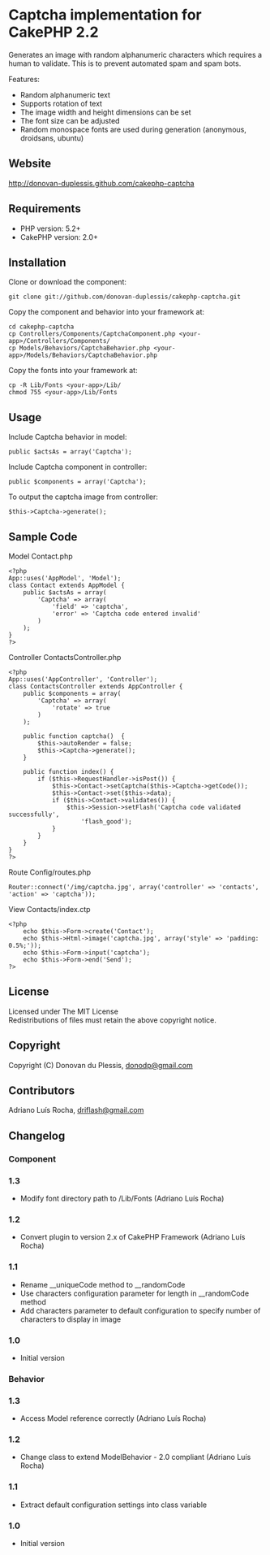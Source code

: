 # Captcha implementation for CakePHP 2.2

Generates an image with random alphanumeric characters which requires a human to validate.  This is to prevent automated spam and spam bots.

Features:

+ Random alphanumeric text
+ Supports rotation of text
+ The image width and height dimensions can be set
+ The font size can be adjusted
+ Random monospace fonts are used during generation (anonymous, droidsans, ubuntu)

## Website

http://donovan-duplessis.github.com/cakephp-captcha

## Requirements

+ PHP version: 5.2+
+ CakePHP version: 2.0+

## Installation

Clone or download the component:

    git clone git://github.com/donovan-duplessis/cakephp-captcha.git

Copy the component and behavior into your framework at:

    cd cakephp-captcha
    cp Controllers/Components/CaptchaComponent.php <your-app>/Controllers/Components/
    cp Models/Behaviors/CaptchaBehavior.php <your-app>/Models/Behaviors/CaptchaBehavior.php

Copy the fonts into your framework at:

    cp -R Lib/Fonts <your-app>/Lib/
    chmod 755 <your-app>/Lib/Fonts

## Usage

Include Captcha behavior in model:<br/>

    public $actsAs = array('Captcha');

Include Captcha component in controller:

    public $components = array('Captcha');

To output the captcha image from controller:

    $this->Captcha->generate();

## Sample Code

Model Contact.php

    <?php
    App::uses('AppModel', 'Model');
    class Contact extends AppModel {
        public $actsAs = array(
            'Captcha' => array(
                'field' => 'captcha',
                'error' => 'Captcha code entered invalid'
            )
        );
    }
    ?>

Controller ContactsController.php

    <?php
    App::uses('AppController', 'Controller');
    class ContactsController extends AppController {
        public $components = array(
            'Captcha' => array(
                'rotate' => true
            )
        );

        public function captcha()  {
            $this->autoRender = false;
            $this->Captcha->generate();
        }

        public function index() {
            if ($this->RequestHandler->isPost()) {
                $this->Contact->setCaptcha($this->Captcha->getCode());
                $this->Contact->set($this->data);
                if ($this->Contact->validates()) {
                    $this->Session->setFlash('Captcha code validated successfully',
                        'flash_good');
                }
            }
        }
    }
    ?>

Route Config/routes.php

    Router::connect('/img/captcha.jpg', array('controller' => 'contacts', 'action' => 'captcha'));

View Contacts/index.ctp

    <?php
        echo $this->Form->create('Contact');
        echo $this->Html->image('captcha.jpg', array('style' => 'padding: 0.5%;'));
        echo $this->Form->input('captcha');
        echo $this->Form->end('Send');
    ?>

## License

Licensed under The MIT License<br/>
Redistributions of files must retain the above copyright notice.

## Copyright

Copyright (C) Donovan du Plessis, donodp@gmail.com

## Contributors

Adriano Luís Rocha, <driflash@gmail.com>

## Changelog

### Component

### 1.3

* Modify font directory path to <app>/Lib/Fonts (Adriano Luís Rocha)

### 1.2

* Convert plugin to version 2.x of CakePHP Framework (Adriano Luís Rocha)

### 1.1

* Rename __uniqueCode method to __randomCode
* Use characters configuration parameter for length in __randomCode method
* Add characters parameter to default configuration to specify number of characters to display in image

### 1.0

* Initial version

### Behavior

### 1.3

* Access Model reference correctly (Adriano Luís Rocha)

### 1.2

* Change class to extend ModelBehavior - 2.0 compliant (Adriano Luís Rocha)

### 1.1

* Extract default configuration settings into class variable

### 1.0

* Initial version
